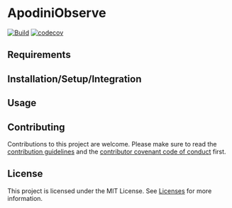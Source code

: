 <!--

This source file is part of the Apodini open source project

SPDX-FileCopyrightText: 2021 Paul Schmiedmayer and the project authors (see CONTRIBUTORS.md) <paul.schmiedmayer@tum.de>

SPDX-License-Identifier: MIT

-->

# ApodiniObserve

[![Build](https://github.com/Apodini/ApodiniObserve/actions/workflows/build.yml/badge.svg)](https://github.com/Apodini/ApodiniObserve/actions/workflows/build.yml)
[![codecov](https://codecov.io/gh/Apodini/ApodiniObserve/branch/develop/graph/badge.svg?token=5MMKMPO5NR)](https://codecov.io/gh/Apodini/ApodiniObserve)

## Requirements

## Installation/Setup/Integration

## Usage

## Contributing
Contributions to this project are welcome. Please make sure to read the [contribution guidelines](https://github.com/Apodini/.github/blob/main/CONTRIBUTING.md) and the [contributor covenant code of conduct](https://github.com/Apodini/.github/blob/main/CODE_OF_CONDUCT.md) first.

## License
This project is licensed under the MIT License. See [Licenses](https://github.com/Apodini/ApodiniObserve/tree/develop/LICENSES) for more information.
